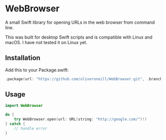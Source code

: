 # WebBrowser

A small Swift library for opening URLs in the web browser from command line.

This was built for desktop Swift scripts and is compatible with Linux and
macOS.
I have not tested it on Linux yet.

## Installation
Add this to your Package.swift:
```swift
.package(url: "https://github.com/oliveroneill/WebBrowser.git", .branch("master")),
```

## Usage
```swift
import WebBrowser

do {
    try WebBrowser.open(url: URL(string: "http://google.com/")!)
} catch {
    // handle error
}
```

